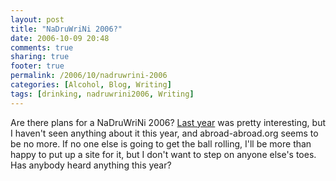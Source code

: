 ```yaml
---
layout: post
title: "NaDruWriNi 2006?"
date: 2006-10-09 20:48
comments: true
sharing: true
footer: true
permalink: /2006/10/nadruwrini-2006
categories: [Alcohol, Blog, Writing]
tags: [drinking, nadruwrini2006, Writing]
---
```

Are there plans for a NaDruWriNi 2006?  <a href="/archives/2005/11/nadruwrini_2005.php">Last year</a> was pretty interesting, but I haven't seen anything about it this year, and abroad-abroad.org seems to be no more.  If no one else is going to get the ball rolling, I'll be more than happy to put up a site for it, but I don't want to step on anyone else's toes.  Has anybody heard anything this year?
